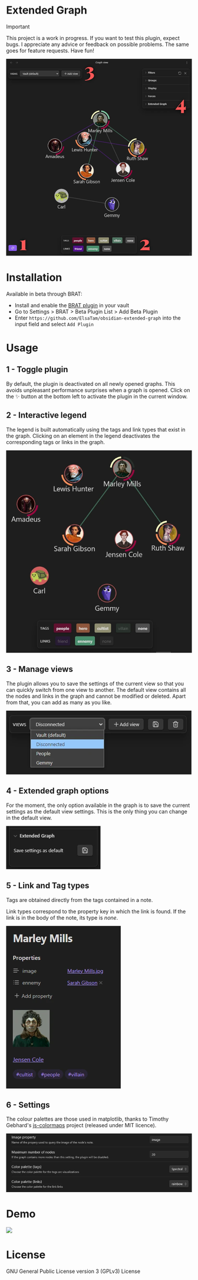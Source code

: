 # Extended Graph

> [!IMPORTANT]
> This project is a work in progress. If you want to test this plugin, expect bugs. I appreciate any advice or feedback on possible problems. The same goes for feature requests. Have fun!

![](doc/images/overview.webp)

# Installation

Available in beta through BRAT:
- Install and enable the [BRAT plugin](https://github.com/TfTHacker/obsidian42-brat) in your vault
- Go to Settings > BRAT > Beta Plugin List > Add Beta Plugin
- Enter `https://github.com/ElsaTam/obsidian-extended-graph` into the input field and select `Add Plugin`


# Usage

## 1 - Toggle plugin

By default, the plugin is deactivated on all newly opened graphs. This avoids unpleasant performance surprises when a graph is opened. Click on the ✨ button at the bottom left to activate the plugin in the current window.

## 2 - Interactive legend

The legend is built automatically using the tags and link types that exist in the graph. Clicking on an element in the legend deactivates the corresponding tags or links in the graph.

![](doc/images/interactives.webp)

## 3 - Manage views

The plugin allows you to save the settings of the current view so that you can quickly switch from one view to another. The default view contains all the nodes and links in the graph and cannot be modified or deleted. Apart from that, you can add as many as you like.

![](doc/images/views.webp)

## 4 - Extended graph options

For the moment, the only option available in the graph is to save the current settings as the default view settings. This is the only thing you can change in the default view.

![](doc/images/options.webp)

## 5 - Link and Tag types

Tags are obtained directly from the tags contained in a note.

Link types correspond to the property key in which the link is found. If the link is in the body of the note, its type is *none*.

![](doc/images/note.webp)

## 6 - Settings

The colour palettes are those used in matplotlib, thanks to Timothy Gebhard's [js-colormaps](https://github.com/timothygebhard/js-colormaps) project (released under MIT licence).

![](doc/images/settings.webp)

# Demo

![](doc/images/quick-demo-gif.gif)

# License

GNU General Public License version 3 (GPLv3) License
